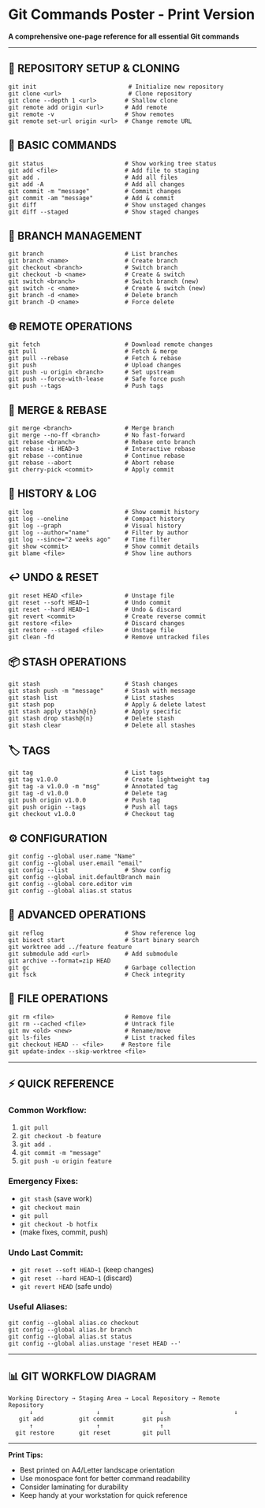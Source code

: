 # Git Commands Poster - Print Version

**A comprehensive one-page reference for all essential Git commands**

---

## 📁 REPOSITORY SETUP & CLONING
```
git init                          # Initialize new repository
git clone <url>                   # Clone repository
git clone --depth 1 <url>        # Shallow clone
git remote add origin <url>      # Add remote
git remote -v                    # Show remotes
git remote set-url origin <url>  # Change remote URL
```

## 🔧 BASIC COMMANDS
```
git status                       # Show working tree status
git add <file>                   # Add file to staging
git add .                        # Add all files
git add -A                       # Add all changes
git commit -m "message"          # Commit changes
git commit -am "message"         # Add & commit
git diff                         # Show unstaged changes
git diff --staged                # Show staged changes
```

## 🌲 BRANCH MANAGEMENT
```
git branch                       # List branches
git branch <name>                # Create branch
git checkout <branch>            # Switch branch
git checkout -b <name>           # Create & switch
git switch <branch>              # Switch branch (new)
git switch -c <name>             # Create & switch (new)
git branch -d <name>             # Delete branch
git branch -D <name>             # Force delete
```

## 🌐 REMOTE OPERATIONS
```
git fetch                        # Download remote changes
git pull                         # Fetch & merge
git pull --rebase                # Fetch & rebase
git push                         # Upload changes
git push -u origin <branch>      # Set upstream
git push --force-with-lease      # Safe force push
git push --tags                  # Push tags
```

## 🔀 MERGE & REBASE
```
git merge <branch>               # Merge branch
git merge --no-ff <branch>       # No fast-forward
git rebase <branch>              # Rebase onto branch
git rebase -i HEAD~3             # Interactive rebase
git rebase --continue            # Continue rebase
git rebase --abort               # Abort rebase
git cherry-pick <commit>         # Apply commit
```

## 📜 HISTORY & LOG
```
git log                          # Show commit history
git log --oneline                # Compact history
git log --graph                  # Visual history
git log --author="name"          # Filter by author
git log --since="2 weeks ago"    # Time filter
git show <commit>                # Show commit details
git blame <file>                 # Show line authors
```

## ↩️ UNDO & RESET
```
git reset HEAD <file>            # Unstage file
git reset --soft HEAD~1          # Undo commit
git reset --hard HEAD~1          # Undo & discard
git revert <commit>              # Create reverse commit
git restore <file>               # Discard changes
git restore --staged <file>      # Unstage file
git clean -fd                    # Remove untracked files
```

## 📦 STASH OPERATIONS
```
git stash                        # Stash changes
git stash push -m "message"      # Stash with message
git stash list                   # List stashes
git stash pop                    # Apply & delete latest
git stash apply stash@{n}        # Apply specific
git stash drop stash@{n}         # Delete stash
git stash clear                  # Delete all stashes
```

## 🏷️ TAGS
```
git tag                          # List tags
git tag v1.0.0                   # Create lightweight tag
git tag -a v1.0.0 -m "msg"       # Annotated tag
git tag -d v1.0.0                # Delete tag
git push origin v1.0.0           # Push tag
git push origin --tags           # Push all tags
git checkout v1.0.0              # Checkout tag
```

## ⚙️ CONFIGURATION
```
git config --global user.name "Name"
git config --global user.email "email"
git config --list                # Show config
git config --global init.defaultBranch main
git config --global core.editor vim
git config --global alias.st status
```

## 🚀 ADVANCED OPERATIONS
```
git reflog                       # Show reference log
git bisect start                 # Start binary search
git worktree add ../feature feature
git submodule add <url>          # Add submodule
git archive --format=zip HEAD
git gc                           # Garbage collection
git fsck                         # Check integrity
```

## 📄 FILE OPERATIONS
```
git rm <file>                    # Remove file
git rm --cached <file>           # Untrack file
git mv <old> <new>               # Rename/move
git ls-files                     # List tracked files
git checkout HEAD -- <file>     # Restore file
git update-index --skip-worktree <file>
```

---

## ⚡ QUICK REFERENCE

### Common Workflow:
1. `git pull`
2. `git checkout -b feature`
3. `git add .`
4. `git commit -m "message"`
5. `git push -u origin feature`

### Emergency Fixes:
- `git stash` (save work)
- `git checkout main`
- `git pull`
- `git checkout -b hotfix`
- (make fixes, commit, push)

### Undo Last Commit:
- `git reset --soft HEAD~1` (keep changes)
- `git reset --hard HEAD~1` (discard)
- `git revert HEAD` (safe undo)

### Useful Aliases:
```
git config --global alias.co checkout
git config --global alias.br branch
git config --global alias.st status
git config --global alias.unstage 'reset HEAD --'
```

---

## 📊 GIT WORKFLOW DIAGRAM

```
Working Directory → Staging Area → Local Repository → Remote Repository
      ↓                  ↓                 ↓                    ↓
   git add          git commit        git push
      ↑                  ↑                 ↑
  git restore       git reset         git pull
```

---

**Print Tips:**
- Best printed on A4/Letter landscape orientation
- Use monospace font for better command readability
- Consider laminating for durability
- Keep handy at your workstation for quick reference
